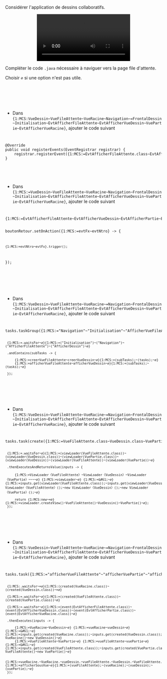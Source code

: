Considérer l'application de dessins collaboratifs.

<center>
<video src="https://ciboulot.ca/cegep/420-4F5-MO/examens/01/A_Up0m2PvzbQggaOmWFlCm/examen01A.mp4" type="video/mp4" loop nocontrols autoplay>
</center>

Compléter le code `.java` nécessaire à naviguer vers la page file d'attente.

Choisir `∅` si une option n'est pas utile.


<br>
<br>
<br>
<br>



* Dans `{1:MCS:VueDessin~VueFileAttente~VueRacine~Navigation~=FrontalDessin~Initialisation~EvtAfficherFileAttente~EvtAfficherVueDessin~VuePartie~EvtAfficherVueRacine}`, ajouter le code suivant


<code>
<pre>
@Override
public void registerEvents(EventRegistrar registrar) {
	registrar.registerEvent({1:MCS:=EvtAfficherFileAttente.class~EvtAfficherVueDessin.class~EvtAfficherPartie.class~EvtAfficherVueRacine.class~EvtAfficherVueRacine~EvtAfficherFileAttente~EvtAfficherFileAttente~EvtAfficherPartie});
}
</pre>
</code>

<br>
<br>


* Dans `{1:MCS:=VueDessin~VueFileAttente~VueRacine~Navigation~FrontalDessin~Initialisation~EvtAfficherFileAttente~EvtAfficherVueDessin~VuePartie~EvtAfficherVueRacine}`, ajouter le code suivant

<code>
<pre>
{1:MCS:=EvtAfficherFileAttente~EvtAfficherVueDessin~EvtAfficherPartie~EvtAfficherVueRacine} evtNtro = NtroApp.newEvent({1:MCS:=EvtAfficherFileAttente.class~EvtAfficherVueDessin.class~EvtAfficherPartie.class~EvtAfficherFileAttente~EvtAfficherFileAttente~EvtAfficherPartie~EvtAfficherVueRacine~EvtAfficherVueRacine.class});

boutonRetour.setOnAction({1:MCS:=evtFx~evtNtro} -> {

	{1:MCS:=evtNtro~evtFx}.trigger();
});
</pre>
</code>

<br>
<br>

* Dans `{1:MCS:VueDessin~VueFileAttente~VueRacine~=Navigation~FrontalDessin~Initialisation~EvtAfficherFileAttente~EvtAfficherVueDessin~VuePartie~EvtAfficherVueRacine}`, ajouter le code suivant

<code>
<pre>
tasks.taskGroup({1:MCS:="Navigation"~"Initialisation"~"AfficherVueFileAttente"~"AfficherVueDessin"})

	 {1:MCS:=.waitsFor~∅}{1:MCS:=("Initialisation")~("Navigation")~("AfficherFileAttente")~("AfficherDessin")~∅}

	 .andContains(subTasks -> {

		 {1:MCS:=creerVueFileAttente~creerVueDessin~∅}{1:MCS:=(subTasks);~(tasks);~∅}
		 {1:MCS:=afficherVueFileAttente~afficherVueDessin~∅}{1:MCS:=(subTasks);~(tasks);~∅}

	 });
</pre>
</code>

<br>
<br>

* Dans `{1:MCS:VueDessin~VueFileAttente~VueRacine~=Navigation~FrontalDessin~Initialisation~EvtAfficherFileAttente~EvtAfficherVueDessin~VuePartie~EvtAfficherVueRacine}`, ajouter le code suivant

<code>
<pre>
tasks.task(create({1:MCS:=VueFileAttente.class~VueDessin.class~VuePartie.class~VueFileAttente~VueDessin~VuePartie}))

	 {1:MCS:=.waitsFor~∅}{1:MCS:=(viewLoader(VueFileAttente.class))~(viewLoader(VueDessin.class))~(viewLoader(VuePartie.class))~(viewLoader(VueDessin))~(viewLoader(VueFileAttente))~(viewLoader(VuePartie))~∅}

	 .thenExecutesAndReturnsValue(inputs -> {
		 
		 {1:MCS:=ViewLoader〈VueFileAttente〉~ViewLoader〈VueDessin〉~ViewLoader〈VuePartie〉~~~~∅} {1:MCS:=viewLoader~∅} {1:MCS:=&#61;~∅} {1:MCS:=inputs.get(viewLoader(VueFileAttente.class));~inputs.get(viewLoader(VueDessin.class));~inputs.get(viewLoader(VuePartie.class));~new ViewLoader〈VueFileAttente〉();~new ViewLoader〈VueDessin〉();~new ViewLoader〈VuePartie〉();~∅}
		 
		 return {1:MCS:new~=∅}{1:MCS:=viewLoader.createView()~VueFileAttente()~VueDessin()~VuePartie()~∅};
	 });
</pre>
</code>

<br>
<br>

* Dans `{1:MCS:VueDessin~VueFileAttente~VueRacine~=Navigation~FrontalDessin~Initialisation~EvtAfficherFileAttente~EvtAfficherVueDessin~VuePartie~EvtAfficherVueRacine}`, ajouter le code suivant

<code>
<pre>
tasks.task({1:MCS:="afficherVueFileAttente"~"afficherVuePartie"~"afficherVueDessin"})

	 {1:MCS:.waitsFor~=∅}{1:MCS:(created(VueRacine.class))~(created(VueDessin.class))~=∅}

	 {1:MCS:=.waitsFor~∅}{1:MCS:=(created(VueFileAttente.class))~(created(VuePartie.class))~∅}

	 {1:MCS:=.waitsFor~∅}{1:MCS:=(event(EvtAfficherFileAttente.class))~(event(EvtAfficherVueDessin.class))~(event(EvtAfficherPartie.class))~(event(EvtAfficherVueRacine.class))~∅}

	 .thenExecutes(inputs -> {

		 {1:MCS:=VueRacine~VueDessin~∅} {1:MCS:=vueRacine~vueDessin~∅} {1:MCS:=&#61;~∅} {1:MCS:=inputs.get(created(VueRacine.class));~inputs.get(created(VueDessin.class));~new VueRacine()~new VueDessin()~∅}
		 {1:MCS:=VueFileAttente~VuePartie~∅} {1:MCS:=vueFileAttente~vuePartie~∅} {1:MCS:=&#61;~∅} {1:MCS:=inputs.get(created(VueFileAttente.class));~inputs.get(created(VuePartie.class));~new VueFileAttente()~new VuePartie()~∅}
		  
		 {1:MCS:=vueRacine.~VueRacine.~vueDessin.~vueFileAttente.~VueDessin.~VueFileAttente.~∅}{1:MCS:=afficherSousVue~∅}{1:MCS:=(vueFileAttente);~(vueRacine);~(vueDessin);~(vuePartie);~∅}
	 });
</pre>
</code>
